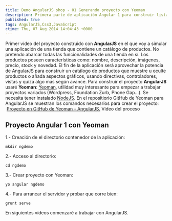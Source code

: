 ```yaml
---
title: Demo AngularJS shop - 01 Generando proyecto con Yeoman
description: Primera parte de aplicación Angular 1 para construir listado de productos. Generando proyecto con Yeoman
published: true
tags: AngularJS,Css3,JavaScript
ctime: Thu, 07 Aug 2014 14:04:43 +0000
---
```


Primer vídeo del proyecto construido con **AngularJS** en el que voy a simular una aplicación de una tienda que contiene un catálogo de productos. No pretendo abarcar todas las funcionalidades de una tienda en sí. Los productos poseen características como: nombre, descripción, imágenes, precio, stock y novedad. El fin de la aplicación será aprovechar la potencia de AngularJS para construir un catálogo de productos que muestre u oculte productos o añada aspectos gráficos, usando directivas, controladores, vistas y quizá algo más según avance. Para construir el proyecto **AngularJS** usaré **Yeoman**: [Yeoman](http://yeoman.io/ "Abre en ventana nueva la web Yeoman"), utilidad muy interesante para empezar a trabajar proyectos variados (Wordpress, Foundation Zurb, Phone Gap...). Se necesita tener instalado [NodeJS](http://nodejs.org/ "Abre en ventana nueva web NodeJS"). En el repositiorio GitHub de Yeoman para AngularJS se muestran los comandos necesarios para crear el proyecto:  [Proyecto en GitHub de Yeoman - AngularJS.](https://github.com/yeoman/generator-angular "Abre en ventana nueva proyecto GitHub de AngularJS y Yeoman") Vídeo del proceso  

## Proyecto Angular 1 con Yeoman

1.- Creación de el directorio contenedor de la aplicación:

```
mkdir ngdemo
```

2.- Acceso al directorio:

```
cd ngdemo
```

3.- Crear proyecto con Yeoman:

```
yo angular ngdemo
```

4.- Para arrancar el servidor y probar que corre bien:

```
grunt serve
```

En siguientes vídeos comenzaré a trabajar con AngularJS.